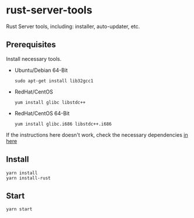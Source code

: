 # rust-server-tools
Rust Server tools, including: installer, auto-updater, etc.


## Prerequisites

Install necessary tools.

* Ubuntu/Debian 64-Bit

  `sudo apt-get install lib32gcc1`

* RedHat/CentOS

  `yum install glibc libstdc++`

* RedHat/CentOS 64-Bit

  `yum install glibc.i686 libstdc++.i686`


If the instructions here doesn't work, check the necessary dependencies [in here](https://developer.valvesoftware.com/wiki/SteamCMD#Manually)


## Install

```
yarn install
yarn install-rust
```

## Start

```
yarn start
```
